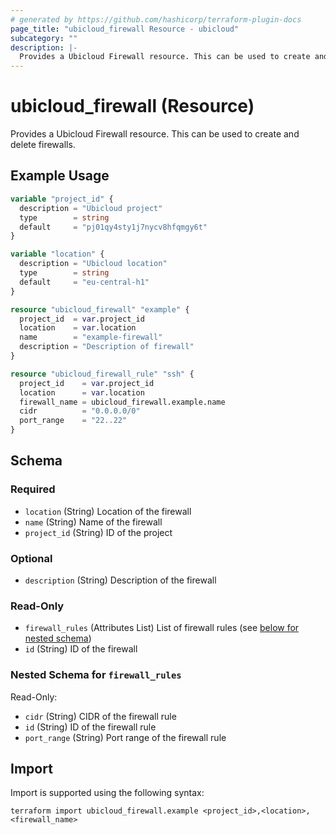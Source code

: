 ```yaml
---
# generated by https://github.com/hashicorp/terraform-plugin-docs
page_title: "ubicloud_firewall Resource - ubicloud"
subcategory: ""
description: |-
  Provides a Ubicloud Firewall resource. This can be used to create and delete firewalls.
---
```


# ubicloud_firewall (Resource)

Provides a Ubicloud Firewall resource. This can be used to create and delete firewalls.

## Example Usage

```terraform
variable "project_id" {
  description = "Ubicloud project"
  type        = string
  default     = "pj01qy4sty1j7nycv8hfqmgy6t"
}

variable "location" {
  description = "Ubicloud location"
  type        = string
  default     = "eu-central-h1"
}

resource "ubicloud_firewall" "example" {
  project_id  = var.project_id
  location    = var.location
  name        = "example-firewall"
  description = "Description of firewall"
}

resource "ubicloud_firewall_rule" "ssh" {
  project_id    = var.project_id
  location      = var.location
  firewall_name = ubicloud_firewall.example.name
  cidr          = "0.0.0.0/0"
  port_range    = "22..22"
}
```

<!-- schema generated by tfplugindocs -->
## Schema

### Required

- `location` (String) Location of the firewall
- `name` (String) Name of the firewall
- `project_id` (String) ID of the project

### Optional

- `description` (String) Description of the firewall

### Read-Only

- `firewall_rules` (Attributes List) List of firewall rules (see [below for nested schema](#nestedatt--firewall_rules))
- `id` (String) ID of the firewall

<a id="nestedatt--firewall_rules"></a>
### Nested Schema for `firewall_rules`

Read-Only:

- `cidr` (String) CIDR of the firewall rule
- `id` (String) ID of the firewall rule
- `port_range` (String) Port range of the firewall rule

## Import

Import is supported using the following syntax:

```shell
terraform import ubicloud_firewall.example <project_id>,<location>,<firewall_name>
```
